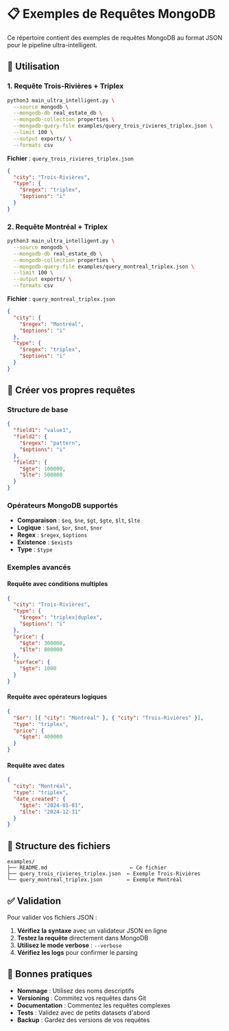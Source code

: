 # 📋 Exemples de Requêtes MongoDB

Ce répertoire contient des exemples de requêtes MongoDB au format JSON pour le pipeline ultra-intelligent.

## 🎯 Utilisation

### 1. **Requête Trois-Rivières + Triplex**

```bash
python3 main_ultra_intelligent.py \
  --source mongodb \
  --mongodb-db real_estate_db \
  --mongodb-collection properties \
  --mongodb-query-file examples/query_trois_rivieres_triplex.json \
  --limit 100 \
  --output exports/ \
  --formats csv
```

**Fichier** : `query_trois_rivieres_triplex.json`

```json
{
  "city": "Trois-Rivières",
  "type": {
    "$regex": "triplex",
    "$options": "i"
  }
}
```

### 2. **Requête Montréal + Triplex**

```bash
python3 main_ultra_intelligent.py \
  --source mongodb \
  --mongodb-db real_estate_db \
  --mongodb-collection properties \
  --mongodb-query-file examples/query_montreal_triplex.json \
  --limit 100 \
  --output exports/ \
  --formats csv
```

**Fichier** : `query_montreal_triplex.json`

```json
{
  "city": {
    "$regex": "Montréal",
    "$options": "i"
  },
  "type": {
    "$regex": "triplex",
    "$options": "i"
  }
}
```

## 🔧 Créer vos propres requêtes

### **Structure de base**

```json
{
  "field1": "value1",
  "field2": {
    "$regex": "pattern",
    "$options": "i"
  },
  "field3": {
    "$gte": 100000,
    "$lte": 500000
  }
}
```

### **Opérateurs MongoDB supportés**

- **Comparaison** : `$eq`, `$ne`, `$gt`, `$gte`, `$lt`, `$lte`
- **Logique** : `$and`, `$or`, `$not`, `$nor`
- **Regex** : `$regex`, `$options`
- **Existence** : `$exists`
- **Type** : `$type`

### **Exemples avancés**

#### **Requête avec conditions multiples**

```json
{
  "city": "Trois-Rivières",
  "type": {
    "$regex": "triplex|duplex",
    "$options": "i"
  },
  "price": {
    "$gte": 300000,
    "$lte": 800000
  },
  "surface": {
    "$gte": 1000
  }
}
```

#### **Requête avec opérateurs logiques**

```json
{
  "$or": [{ "city": "Montréal" }, { "city": "Trois-Rivières" }],
  "type": "triplex",
  "price": {
    "$gte": 400000
  }
}
```

#### **Requête avec dates**

```json
{
  "city": "Montréal",
  "type": "triplex",
  "date_created": {
    "$gte": "2024-01-01",
    "$lte": "2024-12-31"
  }
}
```

## 📁 Structure des fichiers

```
examples/
├── README.md                           ← Ce fichier
├── query_trois_rivieres_triplex.json  ← Exemple Trois-Rivières
└── query_montreal_triplex.json        ← Exemple Montréal
```

## ✅ Validation

Pour valider vos fichiers JSON :

1. **Vérifiez la syntaxe** avec un validateur JSON en ligne
2. **Testez la requête** directement dans MongoDB
3. **Utilisez le mode verbose** : `--verbose`
4. **Vérifiez les logs** pour confirmer le parsing

## 🚀 Bonnes pratiques

- **Nommage** : Utilisez des noms descriptifs
- **Versioning** : Commitez vos requêtes dans Git
- **Documentation** : Commentez les requêtes complexes
- **Tests** : Validez avec de petits datasets d'abord
- **Backup** : Gardez des versions de vos requêtes
